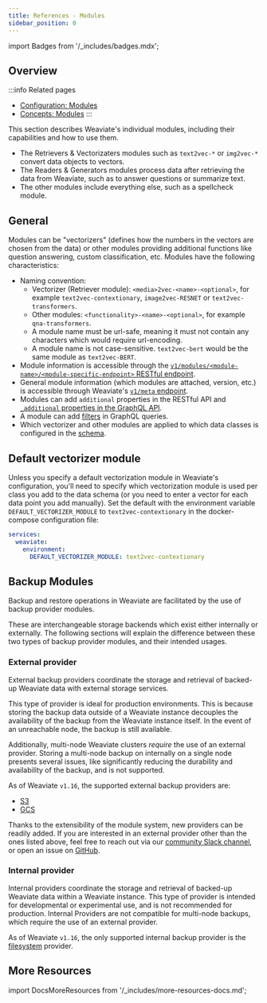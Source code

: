 ```yaml
---
title: References - Modules
sidebar_position: 0
---
```

import Badges from '/_includes/badges.mdx';

<Badges/>

<!-- :::caution Migrated From:
- `Modules`
- High-level configuration options are now in `Configuration/Modules`
- Some theoretical elements are now in `Concepts:Essential/Modules`
::: -->

## Overview

:::info Related pages
- [Configuration: Modules](../configuration/modules.md)
- [Concepts: Modules](../concepts/modules.md)
:::

This section describes Weaviate's individual modules, including their capabilities and how to use them. 

- The Retrievers & Vectorizaters modules such as `text2vec-*` or `img2vec-*` convert data objects to vectors. 
- The Readers & Generators modules process data after retrieving the data from Weaviate, such as to answer questions or summarize text.
- The other modules include everything else, such as a spellcheck module.

## General

Modules can be "vectorizers" (defines how the numbers in the vectors are chosen from the data) or other modules providing additional functions like question answering, custom classification, etc. Modules have the following characteristics:
- Naming convention: 
  - Vectorizer (Retriever module): `<media>2vec-<name>-<optional>`, for example `text2vec-contextionary`, `image2vec-RESNET` or `text2vec-transformers`.
  - Other modules: `<functionality>-<name>-<optional>`, for example `qna-transformers`. 
  - A module name must be url-safe, meaning it must not contain any characters which would require url-encoding.
  - A module name is not case-sensitive. `text2vec-bert` would be the same module as `text2vec-BERT`.
- Module information is accessible through the [`v1/modules/<module-name>/<module-specific-endpoint>` RESTful endpoint](../api/rest/modules.md).
- General module information (which modules are attached, version, etc.) is accessible through Weaviate's [`v1/meta` endpoint](../api/rest/meta.md).
- Modules can add `additional` properties in the RESTful API and [`_additional` properties in the GraphQL API](../api/graphql/additional-properties.md).
- A module can add [filters](../api/graphql/filters.md) in GraphQL queries.
- Which vectorizer and other modules are applied to which data classes is configured in the [schema](../configuration/schema-configuration.md#vectorizer).

## Default vectorizer module

Unless you specify a default vectorization module in Weaviate's configuration, you'll need to specify which vectorization module is used per class you add to the data schema (or you need to enter a vector for each data point you add manually). Set the default with the environment variable `DEFAULT_VECTORIZER_MODULE` to `text2vec-contextionary` in the docker-compose configuration file: 

``` yaml
services:
  weaviate:
    environment:
      DEFAULT_VECTORIZER_MODULE: text2vec-contextionary
```

## Backup Modules

Backup and restore operations in Weaviate are facilitated by the use of backup provider modules. 

These are interchangeable storage backends which exist either internally or externally. The following sections will explain the difference between these two types of backup provider modules, and their intended usages.

### External provider

External backup providers coordinate the storage and retrieval of backed-up Weaviate data with external storage services. 

This type of provider is ideal for production environments. This is because storing the backup data outside of a Weaviate instance decouples the availability of the backup from the Weaviate instance itself. In the event of an unreachable node, the backup is still available. 

Additionally, multi-node Weaviate clusters _require_ the use of an external provider. Storing a multi-node backup on internally on a single node presents several issues, like significantly reducing the durability and availability of the backup, and is not supported.

As of Weaviate `v1.16`, the supported external backup providers are:
- [S3](/docs/weaviate/configuration/backups.md#s3-aws-or-s3-compatible)
- [GCS](/docs/weaviate/configuration/backups.md#gcs-google-cloud-storage)

Thanks to the extensibility of the module system, new providers can be readily added. If you are interested in an external provider other than the ones listed above, feel free to reach out via our [community Slack channel](https://join.slack.com/t/weaviate/shared_invite/zt-goaoifjr-o8FuVz9b1HLzhlUfyfddhw), or open an issue on [GitHub](https://github.com/semi-technologies/weaviate).

### Internal provider

Internal providers coordinate the storage and retrieval of backed-up Weaviate data within a Weaviate instance. This type of provider is intended for developmental or experimental use, and is not recommended for production. Internal Providers are not compatible for multi-node backups, which require the use of an external provider.

As of Weaviate `v1.16`, the only supported internal backup provider is the [filesystem](/docs/weaviate/configuration/backups.md#filesystem) provider.

## More Resources

import DocsMoreResources from '/_includes/more-resources-docs.md';

<DocsMoreResources />
